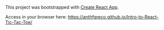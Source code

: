 This project was bootstrapped with [Create React App](https://github.com/facebook/create-react-app).

Access in your browser here: https://anthfgreco.github.io/Intro-to-React-Tic-Tac-Toe/
